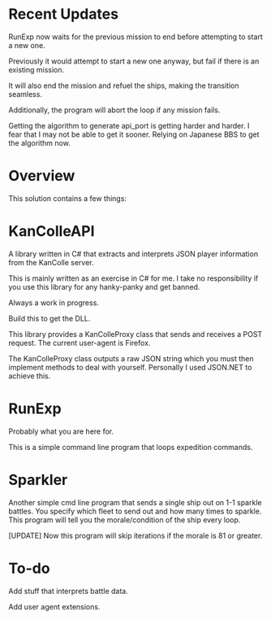 Recent Updates
==========
RunExp now waits for the previous mission to end before attempting to start a new one.

Previously it would attempt to start a new one anyway, but fail if there is an existing mission.

It will also end the mission and refuel the ships, making the transition seamless.

Additionally, the program will abort the loop if any mission fails.

Getting the algorithm to generate api_port is getting harder and harder.
I fear that I may not be able to get it sooner. Relying on Japanese BBS to get the algorithm now.

Overview
==========
This solution contains a few things:

KanColleAPI
==========
A library written in C# that extracts and interprets JSON player information from the KanColle server.

This is mainly written as an exercise in C# for me. I take no responsibility if you use this library for any hanky-panky and get banned.

Always a work in progress.

Build this to get the DLL.

This library provides a KanColleProxy class that sends and receives a POST request. The current user-agent is Firefox.

The KanColleProxy class outputs a raw JSON string which you must then implement methods to deal with yourself. Personally I used JSON.NET to achieve this.

RunExp
==========
Probably what you are here for.

This is a simple command line program that loops expedition commands.

Sparkler
==========
Another simple cmd line program that sends a single ship out on 1-1 sparkle battles.
You specify which fleet to send out and how many times to sparkle.
This program will tell you the morale/condition of the ship every loop.

[UPDATE] Now this program will skip iterations if the morale is 81 or greater.

To-do
========
Add stuff that interprets battle data.

Add user agent extensions.
